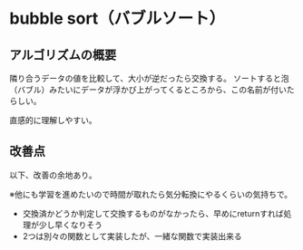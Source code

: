 # bubble sort（バブルソート）

## アルゴリズムの概要

隣り合うデータの値を比較して、大小が逆だったら交換する。
ソートすると泡（バブル）みたいにデータが浮かび上がってくるところから、この名前が付いたらしい。

直感的に理解しやすい。

## 改善点

以下、改善の余地あり。

※他にも学習を進めたいので時間が取れたら気分転換にやるくらいの気持ちで。

- 交換済かどうか判定して交換するものがなかったら、早めにreturnすれば処理が少し早くなりそう
- 2つは別々の関数として実装したが、一緒な関数で実装出来る
